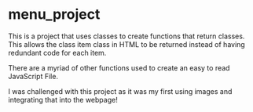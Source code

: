 # menu_project
This is a project that uses classes to create functions that return classes. This allows the class item class in HTML to be returned instead of having redundant code for each item. 

There are a myriad of other functions used to create an easy to read JavaScript File.  

I was challenged with this project as it was my first using images and integrating that into the webpage!
